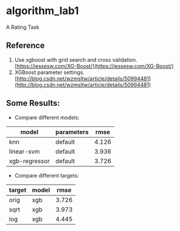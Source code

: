 # algorithm_lab1
A Rating Task


## Reference 

1. Use xgboost with grid search and cross validation. [https://jessesw.com/XG-Boost/](https://jessesw.com/XG-Boost/)
2. XGBoost parameter settings. [http://blog.csdn.net/wzmsltw/article/details/50994481](http://blog.csdn.net/wzmsltw/article/details/50994481)

## Some Results:
* Compare different models:

model | parameters | rmse 
 ------   | -------------- | -------
 knn     | default          | 4.126
 linear-svm    | default | 3.936
 xgb-regressor | default | 3.726
 
* Compare different targets:
 
 target | model | rmse
 -------  | ------ | -------
 orig | xgb | 3.726
 sqrt | xgb | 3.973
 log | xgb | 4.445
 